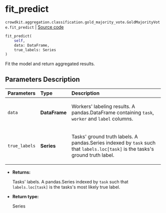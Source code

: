 # fit_predict
`crowdkit.aggregation.classification.gold_majority_vote.GoldMajorityVote.fit_predict` | [Source code](https://github.com/Toloka/crowd-kit/blob/v1.1.0.rc4/crowdkit/aggregation/classification/gold_majority_vote.py#L121)

```python
fit_predict(
    self,
    data: DataFrame,
    true_labels: Series
)
```

Fit the model and return aggregated results.

## Parameters Description

| Parameters | Type | Description |
| :----------| :----| :-----------|
`data`|**DataFrame**|<p>Workers&#x27; labeling results. A pandas.DataFrame containing `task`, `worker` and `label` columns.</p>
`true_labels`|**Series**|<p>Tasks&#x27; ground truth labels. A pandas.Series indexed by `task` such that `labels.loc[task]` is the tasks&#x27;s ground truth label.</p>

* **Returns:**

  Tasks' labels.
A pandas.Series indexed by `task` such that `labels.loc[task]`
is the tasks's most likely true label.

* **Return type:**

  Series
